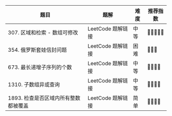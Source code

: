 | 题目 | 题解 | 难度 | 推荐指数 |
| --- | --- | --- | --- |
| 307. 区域和检索 - 数组可修改 | LeetCode 题解链接 | 中等 | 🤩🤩🤩🤩🤩 |
| 354. 俄罗斯套娃信封问题 | LeetCode 题解链接 | 困难 | 🤩🤩🤩 |
| 673. 最长递增子序列的个数 | LeetCode 题解链接 | 中等 | 🤩🤩🤩🤩 |
| 1310. 子数组异或查询 | LeetCode 题解链接 | 中等 | 🤩🤩🤩🤩 |
| 1893. 检查是否区域内所有整数都被覆盖 | LeetCode 题解链接 | 简单 | 🤩🤩🤩🤩 |
